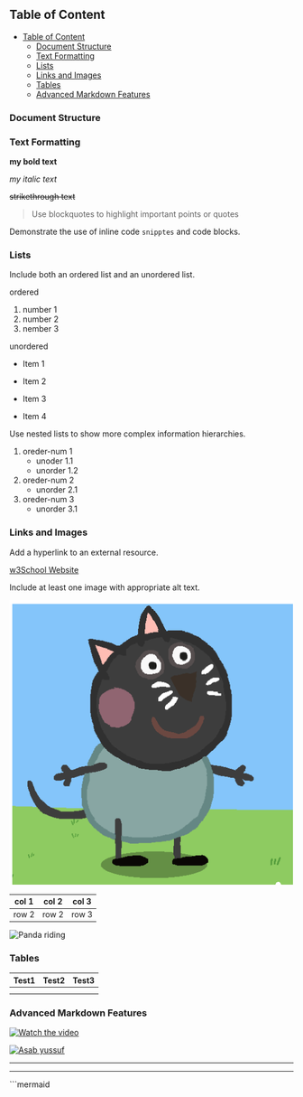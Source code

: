 ## Table of Content

- [Table of Content](#table-of-content)
  - [Document Structure ](#document-structure-)
  - [Text Formatting](#text-formatting)
  - [Lists](#lists)
  - [Links and Images](#links-and-images)
  - [Tables ](#tables-)
  - [Advanced Markdown Features ](#advanced-markdown-features-)

### Document Structure <a name="Structure"></a>

### Text Formatting<a name="formating"></a>

**my bold text**

*my italic text*

~~strikethrough text~~

> Use blockquotes to highlight important points or quotes

Demonstrate the use of inline code `snipptes` and code blocks.

### Lists

Include both an ordered list and an unordered list.

ordered

1. number 1
2. number 2
3. nember 3

unordered

+ Item 1

* Item 2

- Item 3

+ Item 4

Use nested lists to show more complex information hierarchies.

1. oreder-num 1
   + unoder 1.1
   + unorder 1.2
2. oreder-num 2
   + unorder 2.1
3. oreder-num 3
   + unorder 3.1

### Links and Images 

Add a hyperlink to an external resource.

[w3School Website](https://www.w3schools.com/#gsc.tab=0)

Include at least one image with appropriate alt text.

![Conde Teh Cat](codey_the_cat.png)


| col 1 | col 2 | col 3 |
| ----- | ----- | ----- |
| row 2 | row 2 | row 3 |

![Panda riding](https://img.freepik.com/premium-photo/panda-riding-motorcycle-with-dragon-it_635062-360.jpg)

### Tables


| Test1 | Test2 | Test3 |
| ----- | ----- | ----- |
|       |       |       |
|       |       |       |

### Advanced Markdown Features

[![Watch the video](https://img.youtube.com/vi/nTQUwghvy5Q/default.jpg)](https://youtu.be/nTQUwghvy5Q)

[![Asab yussuf](https://img.youtube.com/vi/rAmUh1PbI6I/default.jpg)](https://www.youtube.com/watch?v=rAmUh1PbI6I)



---

<hr/>
```mermaid


```